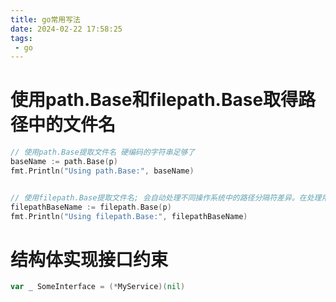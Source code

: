 ```yaml
---
title: go常用写法
date: 2024-02-22 17:58:25
tags:
 - go
---
```


# 使用path.Base和filepath.Base取得路径中的文件名

```go
// 使用path.Base提取文件名 硬编码的字符串足够了
baseName := path.Base(p)
fmt.Println("Using path.Base:", baseName)


// 使用filepath.Base提取文件名; 会自动处理不同操作系统中的路径分隔符差异。在处理用户输入的路径或者从操作系统获取的路径更合适
filepathBaseName := filepath.Base(p)
fmt.Println("Using filepath.Base:", filepathBaseName)
```

# 结构体实现接口约束

```go
var _ SomeInterface = (*MyService)(nil)
```
<!-- more -->


